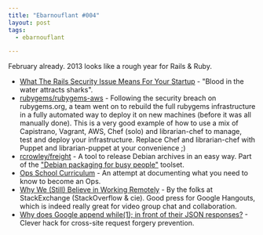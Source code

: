 ```yaml
---
title: "Ebarnouflant #004"
layout: post
tags:
  - ebarnouflant

---
```


February already. 2013 looks like a rough year for Rails & Ruby.

* [What The Rails Security Issue Means For Your Startup](http://www.kalzumeus.com/2013/01/31/what-the-rails-security-issue-means-for-your-startup/) - "Blood in the water attracts sharks".
* [rubygems/rubygems-aws](https://github.com/rubygems/rubygems-aws) - Following the security breach on rubygems.org, a team went on to rebuild the full rubygems infrastructure in a fully automated way to deploy it on new machines (before it was all manually done). This is a very good example of how to use a mix of Capistrano, Vagrant, AWS, Chef (solo) and librarian-chef to manage, test and deploy your infrastructure. Replace Chef and librarian-chef with Puppet and librarian-puppet at your convenience ;)
* [rcrowley/freight](https://github.com/rcrowley/freight/) - A tool to release Debian archives in an easy way. Part of the ["Debian packaging for busy people"](http://rcrowley.org/articles/packaging.html) toolset.
* [Ops School Curriculum](http://www.opsschool.org/en/latest/) - An attempt at documenting what you need to know to become an Ops. 
* [Why We (Still) Believe in Working Remotely](http://blog.stackoverflow.com/2013/02/why-we-still-believe-in-working-remotely/?cb=1) - By the folks at StackExchange (StackOverflow & cie). Good press for Google Hangouts, which is indeed really great for video group chat and collaboration.
* [Why does Google append while(1); in front of their JSON responses?](http://stackoverflow.com/questions/2669690/why-does-google-append-while1-in-front-of-their-json-responses) - Clever hack for cross-site request forgery prevention.
